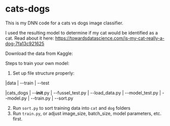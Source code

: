 # cats-dogs

This is my DNN code for a cats vs dogs image classifier.

I used the resulting model to determine if my cat would be identified as a cat. Read about it here:
https://towardsdatascience.com/is-my-cat-really-a-dog-7fa13c921625

Download the data from Kaggle:

Steps to train your own model:

1. Set up file structure properly:

|data
|   --train
|   --test

|cats_dogs
|   --__init__.py
|   --fussel_test.py
|   --load_data.py
|   --model_test.py
|   --model.py
|   --train.py
|   --sort.py

2. Run `sort.py` to sort training data into `cat` and `dog` folders
3. Run `train.py`, or adjust image_size, batch_size, model parameters, etc. first.


